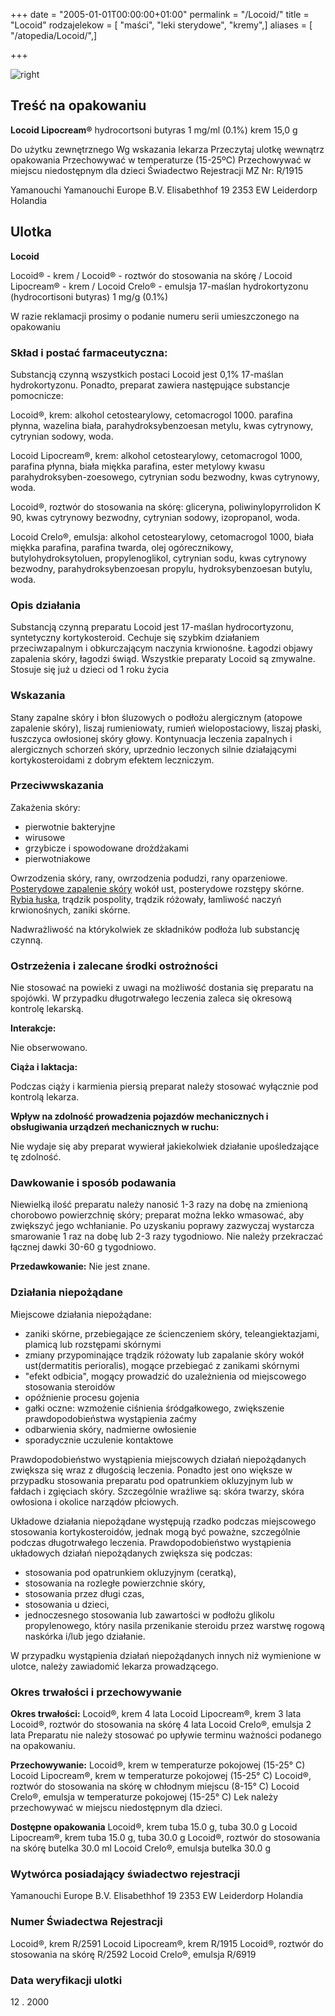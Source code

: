 +++
date = "2005-01-01T00:00:00+01:00"
permalink = "/Locoid/"
title = "Locoid"
rodzajelekow = [ "maści", "leki sterydowe", "kremy",]
aliases = [ "/atopedia/Locoid/",]

+++

![](/images/Locoid.jpg "right")

Treść na opakowaniu
-------------------

**Locoid Lipocream®**
hydrocortsoni butyras 1 mg/ml (0.1%)
krem 15,0 g

Do użytku zewnętrznego
Wg wskazania lekarza
Przeczytaj ulotkę wewnątrz opakowania
Przechowywać w temperaturze (15-25ºC)
Przechowywać w miejscu niedostępnym dla dzieci
Świadectwo Rejestracji MZ Nr: R/1915

Yamanouchi
Yamanouchi Europe B.V.
Elisabethhof 19
2353 EW Leiderdorp
Holandia

Ulotka
------

**Locoid**

Locoid® - krem / Locoid® - roztwór do stosowania na skórę / Locoid Lipocream® - krem / Locoid Crelo® - emulsja 17-maślan hydrokortyzonu (hydrocortisoni butyras) 1 mg/g (0.1%)

W razie reklamacji prosimy o podanie numeru serii umieszczonego na opakowaniu

### Skład i postać farmaceutyczna:

Substancją czynną wszystkich postaci Locoid jest 0,1% 17-maślan hydrokortyzonu. Ponadto, preparat zawiera następujące substancje pomocnicze:

Locoid®, krem: alkohol cetostearylowy, cetomacrogol 1000. parafina płynna, wazelina biała, parahydroksybenzoesan metylu, kwas cytrynowy, cytrynian sodowy, woda.

Locoid Lipocream®, krem: alkohol cetostearylowy, cetomacrogol 1000, parafina płynna, biała miękka parafina, ester metylowy kwasu parahydroksyben-zoesowego, cytrynian sodu bezwodny, kwas cytrynowy, woda.

Locoid®, roztwór do stosowania na skórę: gliceryna, poliwinylopyrrolidon K 90, kwas cytrynowy bezwodny, cytrynian sodowy, izopropanol, woda.

Locoid Crelo®, emulsja: alkohol cetostearylowy, cetomacrogol 1000, biała miękka parafina, parafina twarda, olej ogórecznikowy, butylohydroksytoluen, propylenoglikol, cytrynian sodu, kwas cytrynowy bezwodny, parahydroksybenzoesan propylu, hydroksybenzoesan butylu, woda.

### Opis działania

Substancją czynną preparatu Locoid jest 17-maślan hydrocortyzonu, syntetyczny kortykosteroid. Cechuje się szybkim działaniem przeciwzapalnym i obkurczającym naczynia krwionośne. Łagodzi objawy zapalenia skóry, łagodzi świąd. Wszystkie preparaty Locoid są zmywalne. Stosuje się już u dzieci od 1 roku życia

### Wskazania

Stany zapalne skóry i błon śluzowych o podłożu alergicznym (atopowe zapalenie skóry), liszaj rumieniowaty, rumień wielopostaciowy, liszaj płaski, łuszczyca owłosionej skóry głowy. Kontynuacja leczenia zapalnych i alergicznych schorzeń skóry, uprzednio leczonych silnie działającymi kortykosteroidami z dobrym efektem leczniczym.

### Przeciwwskazania

Zakażenia skóry:

-   pierwotnie bakteryjne
-   wirusowe
-   grzybicze i spowodowane drożdżakami
-   pierwotniakowe

Owrzodzenia skóry, rany, owrzodzenia podudzi, rany oparzeniowe. [Posterydowe zapalenie skóry](/atopedia/Posterydowe_zapalenie_skóry "wikilink") wokół ust, posterydowe rozstępy skórne. [Rybia łuska](/atopedia/Rybia_łuska "wikilink"), trądzik pospolity, trądzik różowały, łamliwość naczyń krwionośnych, zaniki skórne.

Nadwrażliwość na którykolwiek ze składników podłoża lub substancję czynną.

### Ostrzeżenia i zalecane środki ostrożności

Nie stosować na powieki z uwagi na możliwość dostania się preparatu na spojówki. W przypadku długotrwałego leczenia zaleca się okresową kontrolę lekarską.

**Interakcje:**

Nie obserwowano.

**Ciąża i laktacja:**

Podczas ciąży i karmienia piersią preparat należy stosować wyłącznie pod kontrolą lekarza.

**Wpływ na zdolność prowadzenia pojazdów mechanicznych i obsługiwania urządzeń mechanicznych w ruchu:**

Nie wydaje się aby preparat wywierał jakiekolwiek działanie upośledzające tę zdolność.

### Dawkowanie i sposób podawania

Niewielką ilość preparatu należy nanosić 1-3 razy na dobę na zmienioną chorobowo powierzchnię skóry; preparat można lekko wmasować, aby zwiększyć jego wchłanianie. Po uzyskaniu poprawy zazwyczaj wystarcza smarowanie 1 raz na dobę lub 2-3 razy tygodniowo. Nie należy przekraczać łącznej dawki 30-60 g tygodniowo.

**Przedawkowanie:**
Nie jest znane.

### Działania niepożądane

Miejscowe działania niepożądane:

-   zaniki skórne, przebiegające ze ścienczeniem skóry, teleangiektazjami, plamicą lub rozstępami skórnymi
-   zmiany przypominające trądzik różowaty lub zapalanie skóry wokół ust(dermatitis perioralis), mogące przebiegać z zanikami skórnymi
-   "efekt odbicia", mogący prowadzić do uzależnienia od miejscowego stosowania steroidów
-   opóźnienie procesu gojenia
-   gałki oczne: wzmożenie ciśnienia śródgałkowego, zwiększenie prawdopodobieństwa wystąpienia zaćmy
-   odbarwienia skóry, nadmierne owłosienie
-   sporadycznie uczulenie kontaktowe

Prawdopodobieństwo wystąpienia miejscowych działań niepożądanych zwiększa się wraz z długością leczenia. Ponadto jest ono większe w przypadku stosowania preparatu pod opatrunkiem okluzyjnym lub w fałdach i zgięciach skóry. Szczególnie wrażliwe są: skóra twarzy, skóra owłosiona i okolice narządów płciowych.

Układowe działania niepożądane występują rzadko podczas miejscowego stosowania kortykosteroidów, jednak mogą być poważne, szczególnie podczas długotrwałego leczenia. Prawdopodobieństwo wystąpienia układowych działań niepożądanych zwiększa się podczas:

-   stosowania pod opatrunkiem okluzyjnym (ceratką),
-   stosowania na rozległe powierzchnie skóry,
-   stosowania przez długi czas,
-   stosowania u dzieci,
-   jednoczesnego stosowania lub zawartości w podłożu glikolu propylenowego, który nasila przenikanie steroidu przez warstwę rogową naskórka i/lub jego działanie.

W przypadku wystąpienia działań niepożądanych innych niż wymienione w ulotce, należy zawiadomić lekarza prowadzącego.

### Okres trwałości i przechowywanie

**Okres trwałości:**
Locoid®, krem 4 lata
Locoid Lipocream®, krem 3 lata
Locoid®, roztwór do stosowania na skórę 4 lata
Locoid Crelo®, emulsja 2 lata
Preparatu nie należy stosować po upływie terminu ważności podanego na opakowaniu.

**Przechowywanie:**
Locoid®, krem w temperaturze pokojowej (15-25° C)
Locoid Lipocream®, krem w temperaturze pokojowej (15-25° C)
Locoid®, roztwór do stosowania na skórę w chłodnym miejscu (8-15° C)
Locoid Crelo®, emulsja w temperaturze pokojowej (15-25° C)
Lek należy przechowywać w miejscu niedostępnym dla dzieci.

**Dostępne opakowania**
Locoid®, krem
tuba 15.0 g, tuba 30.0 g
Locoid Lipocream®, krem
tuba 15.0 g, tuba 30.0 g
Locoid®, roztwór do stosowania na skórę
butelka 30.0 ml
Locoid Crelo®, emulsja
butelka 30.0 g

### Wytwórca posiadający świadectwo rejestracji

Yamanouchi Europe B.V. Elisabethhof 19 2353 EW Leiderdorp Holandia

### Numer Świadectwa Rejestracji

Locoid®, krem R/2591 Locoid Lipocream®, krem R/1915 Locoid®, roztwór do stosowania na skórę R/2592 Locoid Crelo®, emulsja R/6919

### Data weryfikacji ulotki

12 . 2000
